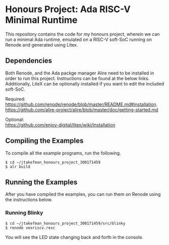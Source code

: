 # Honours Project: Ada RISC-V Minimal Runtime

This repository contains the code for my honours project, wherein we can run a minimal Ada runtime, emulated on a RISC-V soft-SoC running on Renode and generated using Litex.

## Dependencies
Both Renode, and the Ada packge manager Alire need to be installed in order to run this project. Instructions can be found at the below links. Additionally, LiteX can be optionally installed if you want to edit the included soft-SoC.

Required:  
https://github.com/renode/renode/blob/master/README.md#installation.  
https://github.com/alire-project/alire/blob/master/doc/getting-started.md

Optional:  
https://github.com/enjoy-digital/litex/wiki/Installation


## Compiling the Examples

To compile all the example programs, run the following.

  ```
  $ cd ~/jtakefman_honours_project_300171459
  $ alr build
  ```


## Running the Examples

After you have compiled the examples, you can run them on Renode using the instructions below.

### Running Blinky


  ```
  $ cd ~/jtakefman_honours_project_300171459/src/blinky
  $ renode vexriscv.resc
  ```

You will see the LED state changing back and forth in the console.
